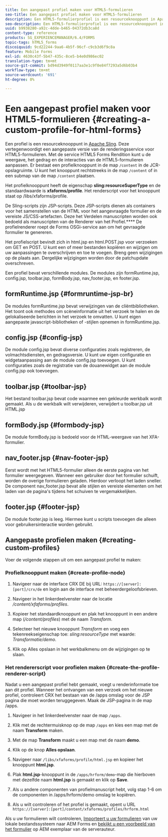 ```yaml
---
title: Een aangepast profiel maken voor HTML5-formulieren
seo-title: Een aangepast profiel maken voor HTML5-formulieren
description: Een HTML5-formulierprofiel is een resourceknooppunt in Apache Sling. Deze vertegenwoordigt een aangepaste versie van de renderservice voor HTML5-formulieren.
seo-description: Een HTML5-formulierprofiel is een resourceknooppunt in Apache Sling. Deze vertegenwoordigt een aangepaste versie van de renderservice voor HTML5-formulieren.
uuid: b9938280-a92c-4dde-b465-04372db3ca8d
content-type: reference
products: SG_EXPERIENCEMANAGER/6.4/FORMS
topic-tags: hTML5_forms
discoiquuid: 9cd22244-9aa6-4b5f-96cf-c9cb3d6f9c8a
feature: Mobile Forms
exl-id: 4630c43f-5b47-435c-8ce5-b4e0d986ec02
translation-type: tm+mt
source-git-commit: bd94d3949f0117aa3e1c9f0e84f7293a5d6b03b4
workflow-type: tm+mt
source-wordcount: '691'
ht-degree: 0%

---
```


# Een aangepast profiel maken voor HTML5-formulieren {#creating-a-custom-profile-for-html-forms}

Een profiel is een resourceknooppunt in [Apache Sling](https://sling.apache.org/). Deze vertegenwoordigt een aangepaste versie van de renderingsservice voor HTML5-formulieren. Met de service HTML5 Forms Rendition kunt u de weergave, het gedrag en de interacties van de HTML5-formulieren aanpassen. Er bestaat een profielknooppunt in de map `/content` in de JCR-opslagruimte. U kunt het knooppunt rechtstreeks in de map `/content` of in een submap van de map `/content` plaatsen.

Het profielknooppunt heeft de eigenschap **sling:resourceSuperType** en de standaardwaarde is **xfaforms/profile**. Het renderscript voor het knooppunt staat op /libs/xfaforms/profile.

De Sling-scripts zijn JSP-scripts. Deze JSP-scripts dienen als containers voor het samenstellen van de HTML voor het aangevraagde formulier en de vereiste JS/CSS-artefacten. Deze het Verdelen manuscripten worden ook bedoeld als manuscripten van de Renderer van het Profiel.**** De profielrenderer roept de Forms OSGi-service aan om het gevraagde formulier te genereren.

Het profielscript bevindt zich in html.jsp en html.POST.jsp voor verzoeken om GET en POST. U kunt een of meer bestanden kopiëren en wijzigen om uw aanpassingen te overschrijven en toe te voegen. Breng geen wijzigingen op de plaats aan. Dergelijke wijzigingen worden door de patchupdate overschreven.

Een profiel bevat verschillende modules. De modules zijn formRuntime.jsp, config.jsp, toolbar.jsp, formBody.jsp, nav_footer.jsp, en footer.jsp.

## formRuntime.jsp {#formruntime-jsp-br}

De modules formRuntime.jsp bevat verwijzingen van de cliëntbibliotheken. Het toont ook methodes om scèneinformatie uit het verzoek te halen en de gelokaliseerde berichten in het verzoek te omvatten. U kunt eigen aangepaste javascript-bibliotheken of -stijlen opnemen in formRuntime.jsp.

## config.jsp {#config-jsp}

De module config.jsp bevat diverse configuraties zoals registreren, de volmachtsdiensten, en gedragsversie. U kunt uw eigen configuratie en widgetaanpassing aan de module config.jsp toevoegen. U kunt configuraties zoals de registratie van de douanewidget aan de module config.jsp ook toevoegen.

## toolbar.jsp {#toolbar-jsp}

Het bestand toolbar.jsp bevat code waarmee een gekleurde werkbalk wordt gemaakt. Als u de werkbalk wilt verwijderen, verwijdert u toolbar.jsp uit HTML.jsp

## formBody.jsp {#formbody-jsp}

De module formBody.jsp is bedoeld voor de HTML-weergave van het XFA-formulier.

## nav_footer.jsp {#nav-footer-jsp}

Eerst wordt met het HTML5-formulier alleen de eerste pagina van het formulier weergegeven. Wanneer een gebruiker door het formulier schuift, worden de overige formulieren geladen. Hierdoor verloopt het laden sneller. De component nav_footer.jsp bevat alle stijlen en vereiste elementen om het laden van de pagina&#39;s tijdens het schuiven te vergemakkelijken.

## footer.jsp {#footer-jsp}

De module footer.jsp is leeg. Hiermee kunt u scripts toevoegen die alleen voor gebruikersinteractie worden gebruikt.

## Aangepaste profielen maken {#creating-custom-profiles}

Voer de volgende stappen uit om een aangepast profiel te maken:

### Profielknooppunt maken {#create-profile-node}

1. Navigeer naar de interface CRX DE bij URL: `https://[server]:[port]/crx/de` en login aan de interface met beheerdergeloofsbrieven.

1. Navigeer in het linkerdeelvenster naar de locatie */content/xfaforms/profiles*.

1. Kopieer het standaardknooppunt en plak het knooppunt in een andere map (*/content/profiles*) met de naam *Transform*.

1. Selecteer het nieuwe knooppunt *Transform* en voeg een tekenreekseigenschap toe: *sling:resourceType* met waarde: *Transformatie/demo*.

1. Klik op Alles opslaan in het werkbalkmenu om de wijzigingen op te slaan.

### Het rendererscript voor profielen maken {#create-the-profile-renderer-script}

Nadat u een aangepast profiel hebt gemaakt, voegt u renderinformatie toe aan dit profiel. Wanneer het ontvangen van een verzoek om het nieuwe profiel, controleert CRX het bestaan van de /apps omslag voor de JSP pagina die moet worden teruggegeven. Maak de JSP-pagina in de map /apps.

1. Navigeer in het linkerdeelvenster naar de map `/apps`.
1. Klik met de rechtermuisknop op de map `/apps` en kies een map met de naam **Transform** maken.
1. Met de map **Transform** maakt u een map met de naam **demo**.
1. Klik op de knop **Alles opslaan**.
1. Navigeer naar `/libs/xfaforms/profile/html.jsp` en kopieer het knooppunt **html.jsp**.
1. Plak **html.jsp**-knooppunt in de `/apps/hrform/demo`-map die hierboven met dezelfde naam **html.jsp** is gemaakt en klik op **Save**.
1. Als u andere componenten van profielmanuscript hebt, volg stap 1-6 om de componenten in /apps/hrform/demo omslag te kopiëren.

1. Als u wilt controleren of het profiel is gemaakt, opent u URL `https://[server]:[port]/content/xfaforms/profiles/hrform.html`

Als u uw formulieren wilt controleren, [Importeert u uw formulieren](/help/forms/using/get-xdp-pdf-documents-aem.md) van uw lokale bestandssysteem naar AEM Forms en [bekijkt u een voorbeeld van het formulier](/help/forms/using/previewing-forms.md) op AEM exemplaar van de serverauteur.
